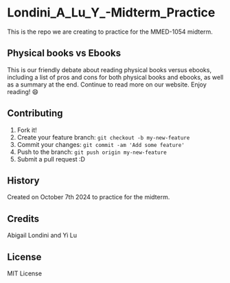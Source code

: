 # Londini_A_Lu_Y_-Midterm_Practice

This is the repo we are creating to practice for the MMED-1054 midterm.

##  Physical books vs Ebooks
This is our friendly debate about reading physical books versus ebooks, including a list of pros and cons for both physical books and ebooks, as well as a summary at the end. Continue to read more on our website. Enjoy reading! :smile:

## Contributing
1. Fork it!
2. Create your feature branch: `git checkout -b my-new-feature`
3. Commit your changes: `git commit -am 'Add some feature'`
4. Push to the branch: `git push origin my-new-feature`
5. Submit a pull request :D

## History
Created on October 7th 2024 to practice for the midterm.

## Credits
Abigail Londini and Yi Lu

## License
MIT License
